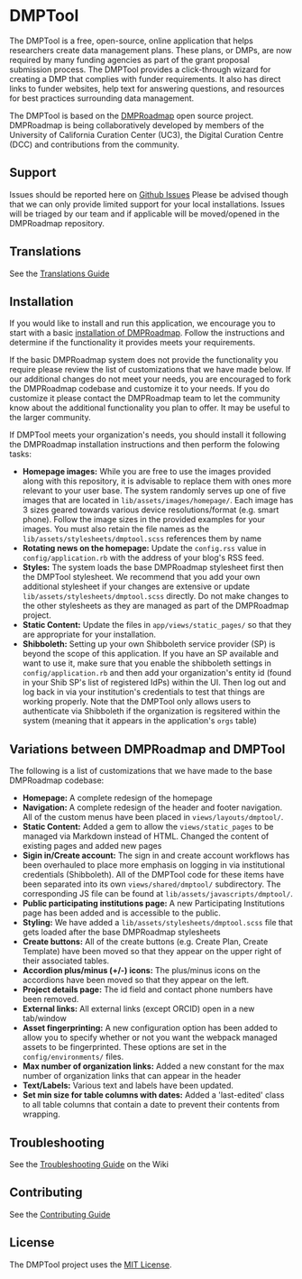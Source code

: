 # DMPTool

The DMPTool is a free, open-source, online application that helps researchers create data management plans. These plans, or DMPs, are now required by many funding agencies as part of the grant proposal submission process. The DMPTool provides a click-through wizard for creating a DMP that complies with funder requirements. It also has direct links to funder websites, help text for answering questions, and resources for best practices surrounding data management.

The DMPTool is based on the [DMPRoadmap](https://github.com/DMPRoadmap/roadmap) open source project. DMPRoadmap is being collaboratively developed by members of the University of California Curation Center (UC3), the Digital Curation Centre (DCC) and contributions from the community.

## Support

Issues should be reported here on [Github Issues](https://github.com/CDLUC3/dmptool/issues)
Please be advised though that we can only provide limited support for your local installations. Issues will be triaged by our team and if applicable will be moved/opened in the DMPRoadmap repository.

## Translations

See the [Translations Guide](https://github.com/CDLUC3/dmptool/wiki/translations)

## Installation

If you would like to install and run this application, we encourage you to start with a basic [installation of DMPRoadmap](https://github.com/DMPRoadmap/roadmap/wiki/Installation). Follow the instructions and determine if the functionality it provides meets your requirements.

If the basic DMPRoadmap system does not provide the functionality you require please review the list of customizations that we have made below. If our additional changes do not meet your needs, you are encouraged to fork the DMPRoadmap codebase and customize it to your needs. If you do customize it please contact the DMPRoadmap team to let the community know about the additional functionality you plan to offer. It may be useful to the larger community.

If DMPTool meets your organization's needs, you should install it following the DMPRoadmap installation instructions and then perform the folowing tasks:
- **Homepage images:** While you are free to use the images provided along with this repository, it is advisable to replace them with ones more relevant to your user base. The system randomly serves up one of five images that are located in `lib/assets/images/homepage/`. Each image has 3 sizes geared towards various device resolutions/format (e.g. smart phone). Follow the image sizes in the provided examples for your images. You must also retain the file names as the `lib/assets/stylesheets/dmptool.scss` references them by name
- **Rotating news on the homepage:** Update the `config.rss` value in `config/application.rb` with the address of your blog's RSS feed.
- **Styles:** The system loads the base DMPRoadmap stylesheet first then the DMPTool stylesheet. We recommend that you add your own additional stylesheet if your changes are extensive or update `lib/assets/stylesheets/dmptool.scss` directly. Do not make changes to the other stylesheets as they are managed as part of the DMPRoadmap project.
- **Static Content:** Update the files in `app/views/static_pages/` so that they are appropriate for your installation. 
- **Shibboleth:** Setting up your own Shibboleth service provider (SP) is beyond the scope of this application. If you have an SP available and want to use it, make sure that you enable the shibboleth settings in `config/application.rb` and then add your organization's entity id (found in your Shib SP's list of registered IdPs) within the UI. Then log out and log back in via your institution's credentials to test that things are working properly. Note that the DMPTool only allows users to authenticate via Shibboleth if the organization is regsitered within the system (meaning that it appears in the application's `orgs` table)

## Variations between DMPRoadmap and DMPTool

The following is a list of customizations that we have made to the base DMPRoadmap codebase:
- **Homepage:** A complete redesign of the homepage
- **Navigation:** A complete redesign of the header and footer navigation. All of the custom menus have been placed in `views/layouts/dmptool/`.
- **Static Content:** Added a gem to allow the `views/static_pages` to be managed via Markdown instead of HTML. Changed the content of existing pages and added new pages
- **Sigin in/Create account:** The sign in and create account workflows has been overhauled to place more emphasis on logging in via institutional credentials (Shibboleth). All of the DMPTool code for these items have been separated into its own `views/shared/dmptool/` subdirectory. The corresponding JS file can be found at `lib/assets/javascripts/dmptool/`.
- **Public participating institutions page:** A new Participating Institutions page has been added and is accessible to the public. 
- **Styling:** We have added a `lib/assets/stylesheets/dmptool.scss` file that gets loaded after the base DMPRoadmap stylesheets
- **Create buttons:** All of the create buttons (e.g. Create Plan, Create Template) have been moved so that they appear on the upper right of their associated tables.
- **Accordion plus/minus (+/-) icons:** The plus/minus icons on the accordions have been moved so that they appear on the left.
- **Project details page:** The id field and contact phone numbers have been removed.
- **External links:** All external links (except ORCID) open in a new tab/window 
- **Asset fingerprinting:** A new configuration option has been added to allow you to specify whether or not you want the webpack managed assets to be fingerprinted. These options are set in the `config/environments/` files.
- **Max number of organization links:** Added a new constant for the max number of organization links that can appear in the header
- **Text/Labels:** Various text and labels have been updated.
- **Set min size for table columns with dates:** Added a 'last-edited' class to all table columns that contain a date to prevent their contents from wrapping.

## Troubleshooting

See the [Troubleshooting Guide](https://github.com/DMPRoadmap/roadmap/wiki/Troubleshooting) on the Wiki

## Contributing

See the [Contributing Guide](https://github.com/DMPRoadmap/roadmap/wiki/Get-involved)

## License
The DMPTool project uses the <a href="./LICENSE.md">MIT License</a>.
